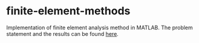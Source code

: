 # finite-element-methods

Implementation of finite element analysis method in MATLAB. The problem statement and the results can be found [here](https://github.com/kavyaputchen/finite-element-methods/blob/main/README.pdf).
